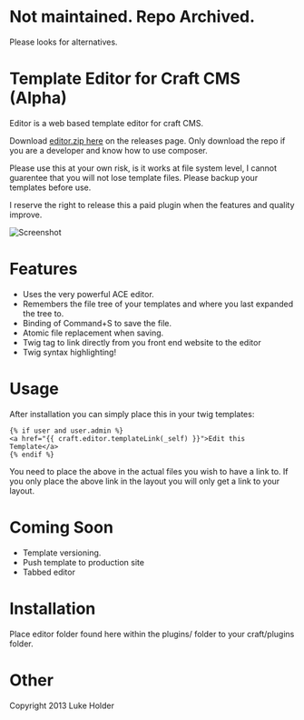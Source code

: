 # Not maintained. Repo Archived.

Please looks for alternatives. 











# Template Editor for Craft CMS (Alpha)

Editor is a web based template editor for craft CMS.

Download [editor.zip here](https://github.com/lukeholder/craft-editor/releases) on the releases page.
Only download the repo if you are a developer and know how to use composer.

Please use this at your own risk, is it works at file system level, I cannot
guarentee that you will not lose template files. Please backup your templates
before use.

I reserve the right to release this a paid plugin when the features and quality
improve.

![Screenshot](http://d.pr/i/26TW+ "Editor Screenshot")

# Features

* Uses the very powerful ACE editor.
* Remembers the file tree of your templates and where you last expanded the tree to.
* Binding of Command+S to save the file.
* Atomic file replacement when saving.
* Twig tag to link directly from you front end website to the editor
* Twig syntax highlighting!

# Usage

After installation you can simply place this in your twig templates:

```
{% if user and user.admin %}
<a href="{{ craft.editor.templateLink(_self) }}">Edit this Template</a>
{% endif %}
```
You need to place the above in the actual files you wish to have a link to.
If you only place the above link in the layout you will only get a link to
your layout.

# Coming Soon

* Template versioning.
* Push template to production site
* Tabbed editor

# Installation

Place editor folder found here within the plugins/ folder to your craft/plugins
folder.

# Other

Copyright 2013 Luke Holder
